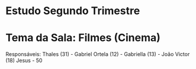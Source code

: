# Estudo Segundo Trimestre

# Tema da Sala: Filmes (Cinema)

Responsáveis: Thales (31) - Gabriel Ortela (12) - Gabriella (13) - João Victor (18)
Jesus - 50
